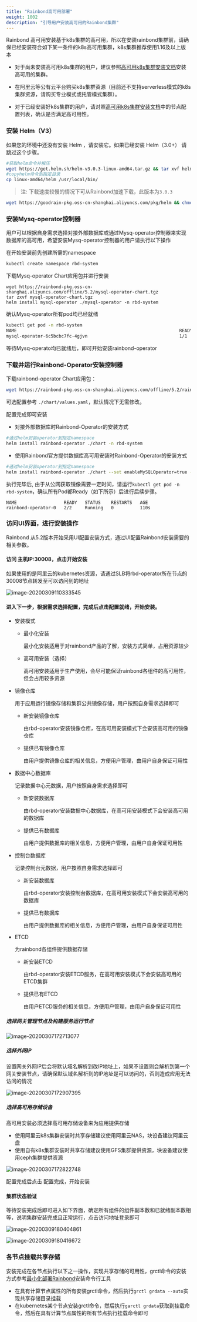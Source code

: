 ```yaml
---
title: "Rainbond高可用部署"
weight: 1002
description: "引导用户安装高可用的Rainbond集群"
---
```


Rainbond 高可用安装基于k8s集群的高可用，所以在安装rainbond集群前，请确保已经安装符合如下某一条件的k8s高可用集群，k8s集群推荐使用1.16及以上版本

- 对于尚未安装高可用k8s集群的用户，建议参照[高可用k8s集群安装文档](/docs/user-operations/install/k8s-install)安装高可用的集群。

- 在阿里云等公有云平台购买k8s集群资源（目前还不支持serverless模式的k8s集群资源，请购买专业模式或托管模式集群）。

- 对于已经安装好k8s集群的用户，请对照[高可用k8s集群安装文档](/docs/user-operations/install/k8s-install)中的节点配置列表，确认是否满足高可用性。

### 安装 Helm（V3）

如果您的环境中还没有安装 Helm ，请安装它。如果已经安装 Helm（3.0+） 请跳过这个步骤。

```bash
#获取helm命令并解压
wget https://get.helm.sh/helm-v3.0.3-linux-amd64.tar.gz && tar xvf helm-v3.0.3-linux-amd64.tar.gz
#copyhelm命令到指定目录
cp linux-amd64/helm /usr/local/bin/
```

> 注: 下载速度较慢的情况下可从Rainbond加速下载，此版本为`3.0.3`

```bash
wget https://goodrain-pkg.oss-cn-shanghai.aliyuncs.com/pkg/helm && chmod +x helm && mv helm /usr/local/bin/
```



### 安装Mysq-operator控制器

用户可以根据自身需求选择对接外部数据库或通过Mysq-operator控制器来实现数据库的高可用，希望安装Mysq-operator控制器的用户请执行以下操作



在开始安装前先创建所需的namespace

```bash
kubectl create namespace rbd-system
```

下载Mysq-operator Chart应用包并进行安装

    wget https://rainbond-pkg.oss-cn-shanghai.aliyuncs.com/offline/5.2/mysql-operator-chart.tgz
    tar zxvf mysql-operator-chart.tgz
    helm install mysql-operator ./mysql-operator -n rbd-system
确认Mysq-operator所有pod均已经就绪

```bash
kubectl get pod -n rbd-system
NAME                                                              READY   STATUS    RESTARTS   AGE
mysql-operator-6c5bcbc7fc-4gjvn                                   1/1     Running   0          5m7s
```


等待Mysq-operato均已就绪后，即可开始安装rainbond-operator

### 下载并运行Rainbond-Operator安装控制器

下载rainbond-operator Chart应用包：

```bash
wget https://rainbond-pkg.oss-cn-shanghai.aliyuncs.com/offline/5.2/rainbond-operator-chart-v0.0.1-beta2-V5.2-dev.tgz && tar xvf rainbond-operator-chart-v0.0.1-beta2-V5.2-dev.tgz
```

可选配置参考 `./chart/values.yaml`，默认情况下无需修改。

配置完成即可安装

- 对接外部数据库时Rainbond-Operator的安装方式

```bash
#通过helm安装operator到指定namespace
helm install rainbond-operator ./chart -n rbd-system
```

- 使用Rainbond官方提供数据库高可用安装时Rainbond-Operator的安装方式

```bash
#通过helm安装operator到指定namespace
helm install rainbond-operator ./chart --set enableMySQLOperator=true -n rbd-system
```

执行完毕后, 由于从公网获取镜像需要一定时间，请运行```kubectl get pod -n rbd-system```，确认所有Pod都Ready（如下所示）后进行后续步骤。

```
NAME                  READY   STATUS    RESTARTS   AGE
rainbond-operator-0   2/2     Running   0          110s
```

### 访问UI界面，进行安装操作
   Rainbond 从5.2版本开始采用UI配置安装方式，通过UI配置Rainbond安装需要的相关参数。

#### 访问 **主机IP:30008**，点击开始安装

如果使用的是阿里云的kubernetes资源，请通过SLB将rbd-operator所在节点的30008节点转发至可以访问到的地址

![image-20200309110333545](https://tva1.sinaimg.cn/large/00831rSTly1gcnhw2pbuzj31h50u0q6f.jpg)

#### 进入下一步，根据需求选择配置，完成后点击配置就绪，开始安装。

- 安装模式

  - 最小化安装

    最小化安装适用于对rainbond产品的了解，安装方式简单，占用资源较少

  - 高可用安装（选择）

    高可用安装适用于生产使用，会尽可能保证rainbond各组件的高可用性，但会占用较多资源

- 镜像仓库

  用于应用运行镜像存储和集群公共镜像存储，用户按照自身需求选择即可

  - 新安装镜像仓库

    由rbd-operator安装镜像仓库，在高可用安装模式下会安装高可用的镜像仓库

  - 提供已有镜像仓库

    由用户提供镜像仓库的相关信息，方便用户管理，由用户自身保证可用性

- 数据中心数据库

  记录数据中心元数据，用户按照自身需求选择即可

  - 新安装数据库

    由rbd-operator安装数据中心数据库，在高可用安装模式下会安装高可用的数据库

  - 提供已有数据库

    由用户提供数据库的相关信息，方便用户管理，由用户自身保证可用性

- 控制台数据库

  记录控制台元数据，用户按照自身需求选择即可

  - 新安装数据库

    由rbd-operator安装控制台数据库，在高可用安装模式下会安装高可用的数据库

  - 提供已有数据库

    由用户提供数据库的相关信息，方便用户管理，由用户自身保证可用性

- ETCD

  为rainbond各组件提供数据存储

  - 新安装ETCD

    由rbd-operator安装ETCD服务，在高可用安装模式下会安装高可用的ETCD集群

  - 提供已有ETCD

    由用户ETCD服务的相关信息，方便用户管理，由用户自身保证可用性

##### 选择网关管理节点及构建服务运行节点

![image-20200307172713077](https://tva1.sinaimg.cn/large/00831rSTgy1gclhqm5kpkj31z20c0771.jpg)

##### 选择外网IP

设置网关外网IP后会将默认域名解析到改IP地址上，如果不设置则会解析到第一个网关安装节点，请确保默认域名解析到的IP地址是可以访问的，否则造成应用无法访问的情况

![image-20200307172907395](https://tva1.sinaimg.cn/large/00831rSTgy1gclhsl7z0vj31z20b6gmm.jpg)

##### 选择高可用存储设备

高可用安装必须选择高可用存储设备来为应用提供存储

- 使用阿里云k8s集群安装时共享存储建议使用阿里云NAS，块设备建议阿里云盘
- 使用自有k8s集群安装时共享存储建议使用GFS集群提供资源，块设备建议使用ceph集群提供资源

![image-20200307172822748](https://tva1.sinaimg.cn/large/00831rSTgy1gclhrtkf3qj31z20smdlb.jpg) 

配置完成后点击 配置完成，开始安装

#### 集群状态验证

等待安装完成后即可进入如下界面，确定所有组件的组件副本数和已就绪副本数相等，说明集群安装完成且正常运行，点击访问地址登录即可

![image-20200309180404861](https://tva1.sinaimg.cn/large/00831rSTly1gcnu1kw0z7j31ix0u0n1f.jpg)

![image-20200309180416672](https://tva1.sinaimg.cn/large/00831rSTly1gcnu1s6fp3j31z20s040z.jpg)

### 各节点挂载共享存储

安装完成在各节点执行以下之一操作，实现共享存储的可用性，grctl命令的安装方式参考[最小化部署Rainbond](../minimal_install.md)安装命令行工具

- 在具有计算节点属性的所有安装grctl命令，然后执行```grctl grdata --auto```实现共享存储目录挂载
- 在kubernetes某个节点安装grctl命令，然后执行```garctl grdata```获取到挂载命令，然后在具有计算节点属性的所有节点执行挂载命令即可

